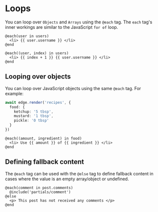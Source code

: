 # Loops

You can loop over `Objects` and `Arrays` using the `@each` tag. The `each` tag's inner workings are similar to the JavaScript `for of` loop.

```edge
@each(user in users)
  <li> {{ user.username }} </li>
@end
```

```edge
@each((user, index) in users)
  <li> {{ index + 1 }} {{ user.username }} </li>
@end
```

## Looping over objects

You can loop over JavaScript objects using the same `@each` tag. For example:

```ts
await edge.render('recipes', {
  food: {
    ketchup: '5 tbsp',
    mustard: '1 tbsp',
    pickle: '0 tbsp'
  }
})
```

```edge
@each((amount, ingredient) in food)
  <li> Use {{ amount }} of {{ ingredient }} </li>
@end
```

## Defining fallback content

The `@each` tag can be used with the `@else` tag to define fallback content in cases where the value is an empty array/object or undefined.

```edge
@each(comment in post.comments)
  @include('partials/comment')
@else
  <p> This post has not received any comments </p>
@end
```
